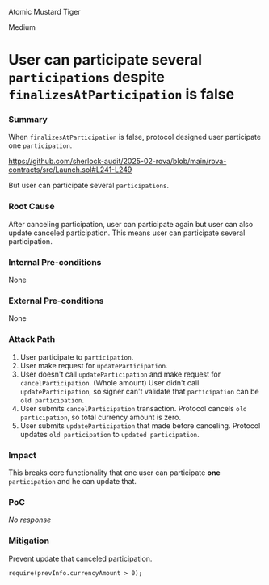 Atomic Mustard Tiger

Medium

# User can participate several `participations` despite `finalizesAtParticipation` is false

### Summary

When `finalizesAtParticipation` is false, protocol designed user participate one `participation`.

https://github.com/sherlock-audit/2025-02-rova/blob/main/rova-contracts/src/Launch.sol#L241-L249

But user can participate several `participations`.

### Root Cause

After canceling participation, user can participate again but user can also update canceled participation.
This means user can participate several participation.



### Internal Pre-conditions

None

### External Pre-conditions

None

### Attack Path

1. User participate to `participation`.
2. User make request for `updateParticipation`.
3. User doesn't call `updateParticipation` and make request for `cancelParticipation`. (Whole amount)
    User didn't call `updateParticipation`, so signer can't validate that `participation` can be `old participation`.
4. User submits `cancelParticipation` transaction.
    Protocol cancels `old participation`, so total currency amount is zero.
5. User submits `updateParticipation` that made before canceling.
    Protocol updates `old participation` to `updated participation`.

### Impact

This breaks core functionality that one user can participate **one** `participation` and he can update that.

### PoC

_No response_

### Mitigation

Prevent update that canceled participation.
```solidity
require(prevInfo.currencyAmount > 0);
```